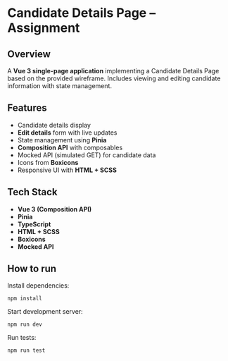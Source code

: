 # Candidate Details Page – Assignment

## Overview
A **Vue 3 single-page application** implementing a Candidate Details Page based on the provided wireframe. Includes viewing and editing candidate information with state management.

## Features
- Candidate details display
- **Edit details** form with live updates
- State management using **Pinia**
- **Composition API** with composables
- Mocked API (simulated GET) for candidate data
- Icons from **Boxicons**
- Responsive UI with **HTML + SCSS**

## Tech Stack
- **Vue 3 (Composition API)**
- **Pinia**
- **TypeScript**
- **HTML + SCSS**
- **Boxicons**
- **Mocked API**

## How to run

Install dependencies:
```
npm install
```

Start development server:
```
npm run dev
```

Run tests:
```
npm run test
```
